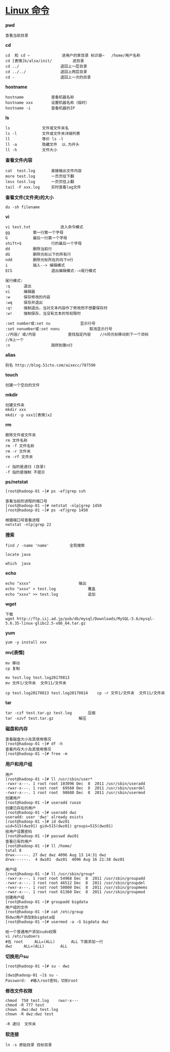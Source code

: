 # [Linux 命令](http://man.linuxde.net/)**pwd**	查看当前目录**cd**	cd  和 cd ~		        进用户的家目录 标识是~   /home/用户名称	cd [表情]b/alsa/init/ 		进目录	cd ../        			退回上一层目录	cd ../../     			退回上两层目录	cd -          			退回上一次的目录	**hostname**	hostname         	查看机器名称	hostname xxx  	 	设置机器名称（临时）	hostname -i      	查看机器的IP**ls**	ls  			文件或文件夹名	ls -l   		文件或文件夹详细列表	ll    			等价 ls -l	ll -a  			隐藏文件  以.为开头	ll -h  			文件大小 	**查看文件内容**	cat  test.log		直接输出文件内容	more test.log		一页页往下翻	less test.log		一页页往上翻   	tail -F xxx.log 	实时查看log文件 	**查看文件(文件夹)的大小**		du -sh filename	**vi**	vi test.txt 	        进入命令模式	gg			第一行第一个字母	G			最后一行第一个字母	shift+$ 	        行的最后一个字母	dd			删除当前行	dG			删除光标以下的所有行	ndd			删除光标所在的向下n行	i 			插入--> 编辑模式 	ECS  		        退出编辑模式-->尾行模式		尾行模式:	:q		退出	vi		编辑器	:w		保存修改的内容	:wq		保存并退出	:q!		强制退出，当对文本内容作了修改而不想要保存时	:w!		强制保存，当没有文本的写权限时		:set number或:set nu		        显示行号	:set nonumber或:set nonu		        取消显示行号	:/内容/ 或/内容				查找指定内容    //n将光标移动到下一个目标     //N上一个	:n					跳转到第n行	**alias**			别名 http://blog.51cto.com/aixecc/787590	**touch**	创建一个空白的文件**mkdir**		创建文件夹	mkdir xxx  	mkdir -p xxx1[表情]x2	**rm**	删除文件或文件夹	rm 文件名称	rm -f 文件名称		rm -r 文件夹	rm -rf 文件夹		-r 指的是递归 (目录)	-f 指的是强制 不提示	**ps/netstat**		[root@hadoop-01 ~]# ps -ef|grep ssh	查看当前的进程的端口号	[root@hadoop-01 ~]# netstat -nlp|grep 1450	[root@hadoop-01 ~]# ps -ef|grep 1450		根据端口号查看进程	netstat -nlp|grep 22	**搜索**	find / -name 'name' 		全局搜索	locate java		which  java	**echo**		echo "xxxx" 					输出	echo "xxxx" > test.log				覆盖	echo "xxxx" >> test.log				追加	**wget**		下载	wget http://ftp.iij.ad.jp/pub/db/mysql/Downloads/MySQL-5.6/mysql-5.6.35-linux-glibc2.5-x86_64.tar.gz 	**yum**	yum -y install xxx**mv[表情]**	mv 移动	cp 复制		mv test.log test.log20170813 	mv 文件1/文件夹  文件11/文件夹	  	cp test.log20170813 test.log20170814   	cp -r 文件1/文件夹  文件11/文件夹	**tar**	tar -czf test.tar.gz test.log 		压缩	tar -xzvf test.tar.gz   		解压	**磁盘和内存**	查看磁盘大小及其使用情况	[root@hadoop-01 ~]# df -h	查看内存大小及其使用情况	[root@hadoop-01 ~]# free -m	**用户和用户组**		用户	[root@hadoop-01 ~]# ll /usr/sbin/user*	-rwxr-x---. 1 root root 103096 Dec  8  2011 /usr/sbin/useradd	-rwxr-x---. 1 root root  69560 Dec  8  2011 /usr/sbin/userdel	-rwxr-x---. 1 root root  98680 Dec  8  2011 /usr/sbin/usermod	创建用户	[root@hadoop-01 ~]# useradd ruoze	创建已存在的用户	[root@hadoop-01 ~]# useradd dwz	useradd: user 'dwz' already exists	[root@hadoop-01 ~]# id dwz01	uid=515(dwz01) gid=515(dwz01) groups=515(dwz01)	给用户设置密码	[root@hadoop-01 ~]# passwd dwz01	查看已有的用户	[root@hadoop-01 ~]# ll /home/	total 8	drwx------. 27 dwz dwz 4096 Aug 13 14:31 dwz	drwx------.  4 dwz01  dwz01  4096 Aug 16 21:38 dwz01		用户组	[root@hadoop-01 ~]# ll /usr/sbin/group*	-rwxr-x---. 1 root root 54968 Dec  8  2011 /usr/sbin/groupadd	-rwxr-x---. 1 root root 46512 Dec  8  2011 /usr/sbin/groupdel	-rwxr-x---. 1 root root 50800 Dec  8  2011 /usr/sbin/groupmems	-rwxr-x---. 1 root root 61360 Dec  8  2011 /usr/sbin/groupmod	创建用户组	[root@hadoop-01 ~]# groupadd bigdata	用户组的文件	[root@hadoop-01 ~]# cat /etc/group	将dwz用户添加到bigdata组	[root@hadoop-01 ~]# usermod -a -G bigdata dwz		给一个普通用户添加sudo权限	vi /etc/sudoers	#在 root  	ALL=(ALL)       ALL 下面添加一行	dwz  	ALL=(ALL)       ALL	**切换用户su**	[root@hadoop-01 ~]# su - dwz 		[dwz@hadoop-01 ~]$ su -  	Password:  #输入root密码，切到root 		**修改文件权限**	chmod  750 test.log    rwxr-x---	chmod -R 777 test	chown  dwz:dwz test.log	chown -R dwz:dwz test		-R 递归  文件夹		**软连接**		ln -s 原始目录 目标目录